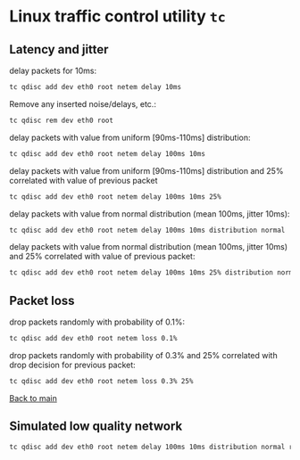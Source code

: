 # Linux traffic control utility `tc`

## Latency and jitter

delay packets for 10ms:
```bash
tc qdisc add dev eth0 root netem delay 10ms
```

Remove any inserted noise/delays, etc.:

```bash
tc qdisc rem dev eth0 root
```

delay packets with value from uniform [90ms-110ms] distribution:
```bash
tc qdisc add dev eth0 root netem delay 100ms 10ms
```

delay packets with value from uniform [90ms-110ms] distribution and 25% correlated with value of previous packet
```bash
tc qdisc add dev eth0 root netem delay 100ms 10ms 25%
```

delay packets with value from normal distribution (mean 100ms, jitter 10ms):
```bash
tc qdisc add dev eth0 root netem delay 100ms 10ms distribution normal
```

delay packets with value from normal distribution (mean 100ms, jitter 10ms) and 25% correlated with value of previous packet:
```bash
tc qdisc add dev eth0 root netem delay 100ms 10ms 25% distribution normal
```

## Packet loss

drop packets randomly with probability of 0.1%:
```bash
tc qdisc add dev eth0 root netem loss 0.1%
```

drop packets randomly with probability of 0.3% and 25% correlated with drop decision for previous packet:
```bash
tc qdisc add dev eth0 root netem loss 0.3% 25%
```

[Back to main](README.md)

## Simulated low quality network

```bash
tc qdisc add dev eth0 root netem delay 100ms 10ms distribution normal reorder 2% 10% loss 1%
```